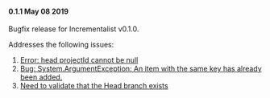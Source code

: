 #### 0.1.1 May 08 2019 ####
Bugfix release for Incrementalist v0.1.0.

Addresses the following issues:

1. [Error: head projectId cannot be null](https://github.com/petabridge/Incrementalist/issues/31)
2. [Bug: System.ArgumentException: An item with the same key has already been added.](https://github.com/petabridge/Incrementalist/issues/27)
3. [Need to validate that the Head branch exists](https://github.com/petabridge/Incrementalist/issues/28)